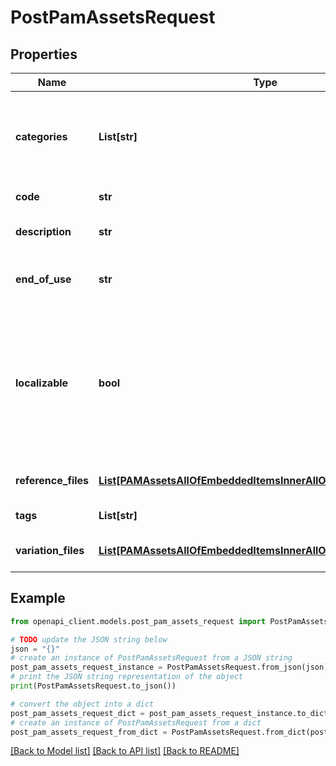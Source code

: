 # PostPamAssetsRequest


## Properties

Name | Type | Description | Notes
------------ | ------------- | ------------- | -------------
**categories** | **List[str]** | Codes of the PAM asset categories in which the asset is classified | [optional] 
**code** | **str** | PAM asset code | 
**description** | **str** | Description of the PAM asset | [optional] 
**end_of_use** | **str** | Date on which the PAM asset expire | [optional] 
**localizable** | **bool** | Whether the asset is localized or not, meaning if you want to have different reference files for each of your locale | [optional] [default to False]
**reference_files** | [**List[PAMAssetsAllOfEmbeddedItemsInnerAllOfReferenceFilesInner]**](PAMAssetsAllOfEmbeddedItemsInnerAllOfReferenceFilesInner.md) | Reference files of the PAM asset | [optional] 
**tags** | **List[str]** | Tags of the PAM asset | [optional] 
**variation_files** | [**List[PAMAssetsAllOfEmbeddedItemsInnerAllOfVariationFilesInner]**](PAMAssetsAllOfEmbeddedItemsInnerAllOfVariationFilesInner.md) | Variations of the PAM asset | [optional] 

## Example

```python
from openapi_client.models.post_pam_assets_request import PostPamAssetsRequest

# TODO update the JSON string below
json = "{}"
# create an instance of PostPamAssetsRequest from a JSON string
post_pam_assets_request_instance = PostPamAssetsRequest.from_json(json)
# print the JSON string representation of the object
print(PostPamAssetsRequest.to_json())

# convert the object into a dict
post_pam_assets_request_dict = post_pam_assets_request_instance.to_dict()
# create an instance of PostPamAssetsRequest from a dict
post_pam_assets_request_from_dict = PostPamAssetsRequest.from_dict(post_pam_assets_request_dict)
```
[[Back to Model list]](../README.md#documentation-for-models) [[Back to API list]](../README.md#documentation-for-api-endpoints) [[Back to README]](../README.md)


